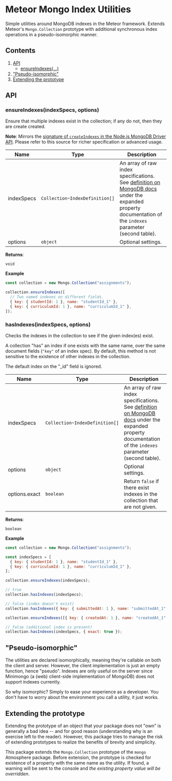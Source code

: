 # Meteor Mongo Index Utilities

Simple utilities around MongoDB indexes in the Meteor framework. Extends Meteor's `Mongo.Collection` prototype with additional synchronous index operations in a pseudo-isomorphic manner.

## Contents

1. [API](#-api)
   - [ensureIndexes(...)](#-ensureindexesindexspecs-options)
2. ["Pseudo-isomorphic"](#-pseudo-isomorphic)
3. [Extending the prototype](#-extending-the-prototype)

## API

### ensureIndexes(indexSpecs, options)

Ensure that multiple indexes exist in the collection; if any do not, then they are create created.

**Note**: Mirrors the [signature of `createIndexes` in the Node.js MongoDB Driver API](http://mongodb.github.io/node-mongodb-native/3.6/api/Collection.html#createIndexes). Please refer to this source for richer specification or advanced usage.

| Name       | Type                           | Description                                                                                                                                                                                                                                                         |
| ---------- | ------------------------------ | ------------------------------------------------------------------------------------------------------------------------------------------------------------------------------------------------------------------------------------------------------------------- |
| indexSpecs | `Collection~IndexDefinition[]` | An array of raw index specifications. See [definition on MongoDB docs](https://docs.mongodb.com/manual/reference/command/createIndexes/#mongodb-dbcommand-dbcmd.createIndexes) under the expanded property documentation of the `indexes` parameter (second table). |
| options    | `object`                       | Optional settings.                                                                                                                                                                                                                                                  |

**Returns**:

`void`

**Example**

```js
const collection = new Mongo.Collection("assignments");

collection.ensureIndexes([
  // Two named indexes on different fields.
  { key: { studentId: 1 }, name: "studentId_1" },
  { key: { curriculumId: 1 }, name: "curriculumId_1" },
]);
```

### hasIndexes(indexSpecs, options)

Checks the indexes in the collection to see if the given index(es) exist.

A collection "has" an index if one exists with the same name, over the same document fields (`"key"` of an index spec). By default, this method is not sensitive to the existence of other indexes in the collection.

The default index on the "\_id" field is ignored.

| Name          | Type                           | Description                                                                                                                                                                                                                                                         |
| ------------- | ------------------------------ | ------------------------------------------------------------------------------------------------------------------------------------------------------------------------------------------------------------------------------------------------------------------- |
| indexSpecs    | `Collection~IndexDefinition[]` | An array of raw index specifications. See [definition on MongoDB docs](https://docs.mongodb.com/manual/reference/command/createIndexes/#mongodb-dbcommand-dbcmd.createIndexes) under the expanded property documentation of the `indexes` parameter (second table). |
| options       | `object`                       | Optional settings.                                                                                                                                                                                                                                                  |
| options.exact | `boolean`                      | Return `false` if there exist indexes in the collection that are not given.                                                                                                                                                                                         |

**Returns**:

`boolean`

**Example**

```js
const collection = new Mongo.Collection("assignments");

const indexSpecs = [
  { key: { studentId: 1 }, name: "studentId_1" },
  { key: { curriculumId: 1 }, name: "curriculumId_1" },
];

collection.ensureIndexes(indexSpecs);

// true
collection.hasIndexes(indexSpecs);

// false (index doesn't exist)
collection.hasIndexes({ key: { submittedAt: 1 }, name: "submittedAt_1" });

collection.ensureIndexes([{ key: { createdAt: 1 }, name: "createdAt_1" }]);

// false (additional index is present)
collection.hasIndexes(indexSpecs, { exact: true });
```

## "Pseudo-isomorphic"

The utilities are declared isomorphically, meaning they're callable on both the client and server. However, the client implementation is just an empty function, hence "pseudo". Indexes are only useful on the server since Minimongo (a (web) client-side implementation of MongoDB) does not support indexes currently.

So why isomorphic? Simply to ease your experience as a developer. You don't have to worry about the environment you call a utility, it just works.

## Extending the prototype

Extending the prototype of an object that your package does not "own" is generally a bad idea -- and for good reason (understanding why is an exercise left to the reader). However, this package tries to manage the risk of extending prototypes to realize the benefits of brevity and simplicity.

This package extends the `Mongo.Collection` prototype of the `mongo` Atmosphere package. Before extension, the prototype is checked for existence of a property with the same name as the utility. If found, a warning will be sent to the console and _the existing property value will be overridden_.
